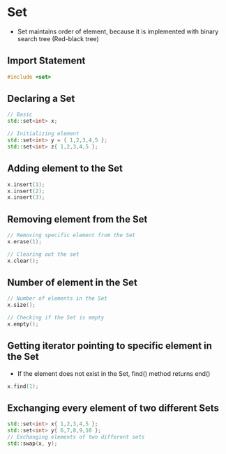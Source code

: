 # Set
- Set maintains order of element, because it is implemented with binary search tree (Red-black tree)

## Import Statement
```cpp
#include <set>
```

## Declaring a Set
```cpp
// Basic
std::set<int> x;

// Initializing element
std::set<int> y = { 1,2,3,4,5 };
std::set<int> z{ 1,2,3,4,5 };
```

## Adding element to the Set
```cpp
x.insert(1);
x.insert(2);
x.insert(3);
```

## Removing element from the Set
```cpp
// Removing specific element from the Set
x.erase(1);

// Clearing out the set
x.clear();
```

## Number of element in the Set
```cpp
// Number of elements in the Set
x.size();

// Checking if the Set is empty
x.empty();
```

## Getting iterator pointing to specific element in the Set
- If the element does not exist in the Set, find() method returns end()
```cpp
x.find(1);
```

## Exchanging every element of two different Sets
```cpp
std::set<int> x{ 1,2,3,4,5 };
std::set<int> y{ 6,7,8,9,10 };
// Exchanging elements of two different sets
std::swap(x, y);
```
